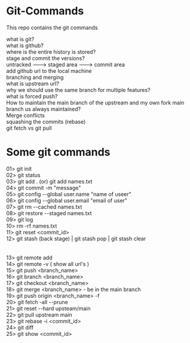 # Git-Commands
This repo contains the git commands

what is git? <br> 
what is github? <br>
where is the entire history is stored?<br>
stage and commit the versions?<br>
untracked --->   staged area  --->   commit area<br>
add github url to the local machine<br>
branching and merging<br>
what is upstream url?<br>
why we should use the same branch for multiple features?<br>
what is forced push?<br>
How to maintain the main branch of the upstream and my own fork main branch us always maintained?<br>
Merge conflicts<br>
squashing the commits (rebase)<br>
git fetch vs git pull<br>

# Some git commands

01> git init<br>
02> git status<br>
03> git add . (or) git add names.txt<br>
04> git commit -m "message"<br>
05> git config --global user.name "name of useer"<br>
06> git config --global user.email "email of user"<br>
07> git rm --cached names.txt<br>
08> git restore --staged names.txt <br>
09> git log<br>
10> rm -rf names.txt<br>
11> git reset <commit_id><br>
12> git stash (back stage)  |  git stash pop  |  git stash clear<br>
<br>
<br>
13> git remote add <alias> <url><br>
14> git remote -v ( show all url's )<br>
15> git push <to which url> <branch_name><br>
16> git branch <branch_name><br>
17> git checkout <branch_name><br>
18> git merge <branch_name> - be in the main branch<br>
19> git push origin <branch_name> -f<br>
20> git fetch -all --prune<br>
21> git reset --hard upsteam/main<br>
22> git pull upstream main<br>
23> git rebase -i <commit_id><br>
24> git diff<br>
25> git show <commit_id><br>
